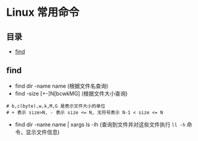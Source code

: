 # Linux 常用命令

## 目录
* [find](#find)

## <h2 id="find">find</h2>

* find dir -name name (根据文件名查询)
* find -size [+-]N[bcwkMG] (根据文件大小查询)
```
# b,c(byte),w,k,M,G 是表示文件大小的单位
# + 表示 size>N, - 表示 size <= N, 无符号表示 N-1 < size <= N  
```
* find dir -name name | xargs ls -lh (查询到文件并对这些文件执行 `ll -h` 命令，显示文件信息)


